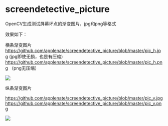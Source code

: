 # screendetective_picture
OpenCV生成测试屏幕坏点的渐变图片，jpg和png等格式


效果如下：

横条渐变图片
https://github.com/applenate/screendetective_picture/blob/master/pic_h.jpg  (jpg即使无损，也是有压缩)
https://github.com/applenate/screendetective_picture/blob/master/pic_h.png  （png无压缩）


![](https://github.com/applenate/screendetective_picture/blob/master/pic_h.png)

纵条渐变图片

https://github.com/applenate/screendetective_picture/blob/master/pic_v.jpg
https://github.com/applenate/screendetective_picture/blob/master/pic_v.png

![](https://github.com/applenate/screendetective_picture/blob/master/pic_v.png)
